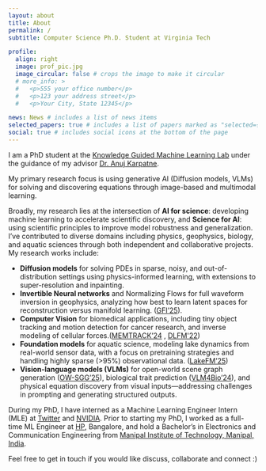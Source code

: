 ```yaml
---
layout: about
title: About
permalink: /
subtitle: Computer Science Ph.D. Student at Virginia Tech

profile:
  align: right
  image: prof_pic.jpg
  image_circular: false # crops the image to make it circular
  # more_info: >
  #   <p>555 your office number</p>
  #   <p>123 your address street</p>
  #   <p>Your City, State 12345</p>

news: News # includes a list of news items
selected_papers: true # includes a list of papers marked as "selected={true}"
social: true # includes social icons at the bottom of the page
---
```



I am a PhD student at the [Knowledge Guided Machine Learning Lab](https://kgml-lab.github.io/) under the guidance of my advisor [Dr. Anuj Karpatne](https://people.cs.vt.edu/karpatne/).

My primary research focus is using generative AI (Diffusion models, VLMs) for solving and discovering equations through image-based and multimodal learning.

Broadly, my research lies at the intersection of **AI for science**: developing machine learning to accelerate scientific discovery, and **Science for AI**: using scientific principles to improve model robustness and generalization. I’ve contributed to diverse domains including physics, geophysics, biology, and aquatic sciences through both independent and collaborative projects. My research works include:
 - **Diffusion models** for solving PDEs in sparse, noisy, and out-of-distribution settings using physics-informed learning, with extensions to super-resolution and inpainting.
 - **Invertible Neural networks** and Normalizing Flows for full waveform inversion in geophysics, analyzing how best to learn latent spaces for reconstruction versus manifold learning. ([GFI’25](https://kgml-lab.github.io/projects/GFI-framework/)).
 - **Computer Vision** for biomedical applications, including tiny object tracking and motion detection for cancer research, and inverse modeling of cellular forces.([MEMTRACK’24](https://advanced.onlinelibrary.wiley.com/doi/full/10.1002/aisy.202300590) , [DLFM'22](https://www.biorxiv.org/content/10.1101/2022.10.24.513423v2))
 - **Foundation models** for aquatic science, modeling lake dynamics from real-world sensor data, with a focus on pretraining strategies and handling highly sparse (>95%) observational data. ([LakeFM’25](https://openreview.net/forum?id=hxMPNdhfIO))
 - **Vision-language models (VLMs)** for open-world scene graph generation ([OW-SGG’25](https://arxiv.org/abs/2506.08189)), biological trait prediction ([VLM4Bio’24](https://proceedings.neurips.cc/paper_files/paper/2024/file/eced4a5fbc776e81b45e2f72447f0164-Paper-Datasets_and_Benchmarks_Track.pdf)), and physical equation discovery from visual inputs—addressing challenges in prompting and generating structured outputs.

During my PhD, I have interned as a Machine Learning Engineer Intern (MLE) at [Twitter](https://about.twitter.com/en) and [NVIDIA](https://www.nvidia.com/en-us/). Prior to starting my PhD, I worked as a full-time ML Engineer at [HP](https://www.hp.com/us-en/home.html), Bangalore, and hold a Bachelor’s in Electronics and Communication Engineering from [Manipal Institute of Technology, Manipal, India](https://manipal.edu/mit.html).

Feel free to get in touch if you would like discuss, collaborate and connect :)
